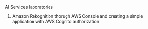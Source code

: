 AI Services laboratories

1. Amazon Rekognition thorugh AWS Console and creating a simple application with AWS Cognito authorization
